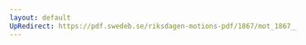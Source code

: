 ```yaml
---
layout: default
UpRedirect: https://pdf.swedeb.se/riksdagen-motions-pdf/1867/mot_1867__ak__00249/mot_1867__ak__00249_001.pdf
---
```

